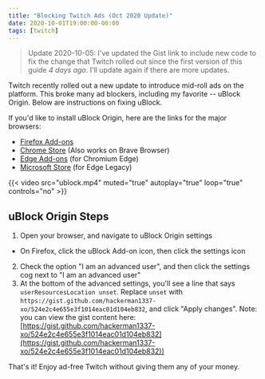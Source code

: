 ```yaml
---
title: "Blocking Twitch Ads (Oct 2020 Update)"
date: 2020-10-01T19:00:00-00:00
tags: [twitch]
---
```


> Update 2020-10-05: I've updated the Gist link to include new code to fix the change that Twitch rolled out since the first version of this guide *4 days ago*. I'll update again if there are more updates.

Twitch recently rolled out a new update to introduce mid-roll ads on the platform. This broke many ad blockers, including my favorite -- uBlock Origin. Below are instructions on fixing uBlock.

If you'd like to install uBlock Origin, here are the links for the major browsers:

- [Firefox Add-ons](https://addons.mozilla.org/en-US/firefox/addon/ublock-origin/)
- [Chrome Store](https://chrome.google.com/webstore/detail/ublock-origin/cjpalhdlnbpafiamejdnhcphjbkeiagm?hl=en) (Also works on Brave Browser)
- [Edge Add-ons](https://microsoftedge.microsoft.com/addons/detail/ublock-origin/odfafepnkmbhccpbejgmiehpchacaeak) (for Chromium Edge)
- [Microsoft Store](https://www.microsoft.com/en-us/p/ublock-origin/9nblggh444l4) (for Edge Legacy)

{{< video src="ublock.mp4" muted="true" autoplay="true" loop="true" controls="no" >}}

## uBlock Origin Steps

1. Open your browser, and navigate to uBlock Origin settings
- On Firefox, click the uBlock Add-on icon, then click the settings icon
2. Check the option "I am an advanced user", and then click the settings cog next to "I am an advanced user"
3. At the bottom of the advanced settings, you'll see a line that says `userResourcesLocation unset`. Replace `unset` with `https://gist.github.com/hackerman1337-xo/524e2c4e655e3f1014eac01d104eb832`, and click "Apply changes". Note: you can view the gist content here: [https://gist.github.com/hackerman1337-xo/524e2c4e655e3f1014eac01d104eb832](https://gist.github.com/hackerman1337-xo/524e2c4e655e3f1014eac01d104eb832))

That's it! Enjoy ad-free Twitch without giving them any of your money.